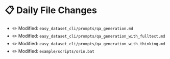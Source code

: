 # 📋 Daily File Changes

- ✏️ Modified: `easy_dataset_cli/prompts/qa_generation.md`
- ✏️ Modified: `easy_dataset_cli/prompts/qa_generation_with_fulltext.md`
- ✏️ Modified: `easy_dataset_cli/prompts/qa_generation_with_thinking.md`
- ✏️ Modified: `example/scripts/orin.bat`
